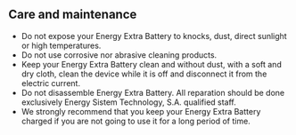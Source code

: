 ## Care and maintenance

*	Do not expose your Energy Extra Battery to knocks, dust, direct sunlight or high temperatures.
*	Do not use corrosive nor abrasive cleaning products.
*	Keep your Energy Extra Battery clean and without dust, with a soft and dry cloth, clean the device while it is off and disconnect it from the electric current.
*	Do not disassemble Energy Extra Battery. All reparation should be done exclusively Energy Sistem Technology, S.A. qualified staff.
*	We strongly recommend that you keep your Energy Extra Battery charged if you are not going to use it for a long period of time.




